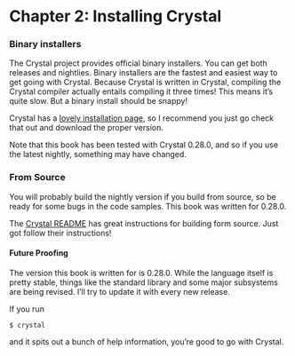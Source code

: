 # Chapter 2: Installing Crystal

### Binary installers <a id="binary-installers"></a>

The Crystal project provides official binary installers. You can get both releases and nightlies. Binary installers are the fastest and easiest way to get going with Crystal. Because Crystal is written in Crystal, compiling the Crystal compiler actually entails compiling it three times! This means it’s quite slow. But a binary install should be snappy!

Crystal has a [lovely installation page](http://crystal-lang.org/docs/installation/index.html), so I recommend you just go check that out and download the proper version.

Note that this book has been tested with Crystal 0.28.0, and so if you use the latest nightly, something may have changed.

### From Source <a id="from-source"></a>

You will probably build the nightly version if you build from source, so be ready for some bugs in the code samples. This book was written for 0.28.0.

The [Crystal README](http://crystal-lang.org/docs/installation/from_source_repository.html) has great instructions for building form source. Just got follow their instructions!

#### Future Proofing <a id="future-proofing"></a>

The version this book is written for is 0.28.0. While the language itself is pretty stable, things like the standard library and some major subsystems are being revised. I’ll try to update it with every new release.

If you run

```text
$ crystal
```

and it spits out a bunch of help information, you’re good to go with Crystal.

